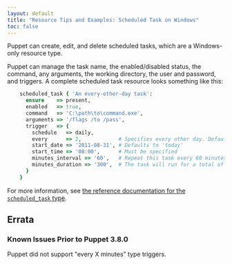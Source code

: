 ```yaml
---
layout: default
title: "Resource Tips and Examples: Scheduled Task on Windows"
toc: false
---
```


[scheduledtask]: /puppet/4.3/reference/type.html#scheduledtask

Puppet can create, edit, and delete scheduled tasks, which are a Windows-only resource type.

Puppet can manage the task name, the enabled/disabled status, the command, any arguments, the working directory, the user and password, and triggers. A complete scheduled task resource looks something like this:

~~~ ruby
    scheduled_task { 'An every-other-day task':
      ensure    => present,
      enabled   => true,
      command   => 'C:\path\to\command.exe',
      arguments => '/flags /to /pass',
      trigger   => {
        schedule   => daily,
        every      => 2,            # Specifies every other day. Defaults to 1 (every day).
        start_date => '2011-08-31', # Defaults to 'today'
        start_time => '08:00',      # Must be specified
        minutes_interval => '60',   # Repeat this task every 60 minutes
        minutes_duration => '300',  # The task will run for a total of five hours
      }
    }
~~~

For more information, see [the reference documentation for the `scheduled_task` type][scheduledtask].

## Errata

### Known Issues Prior to Puppet 3.8.0

Puppet did not support "every X minutes" type triggers.